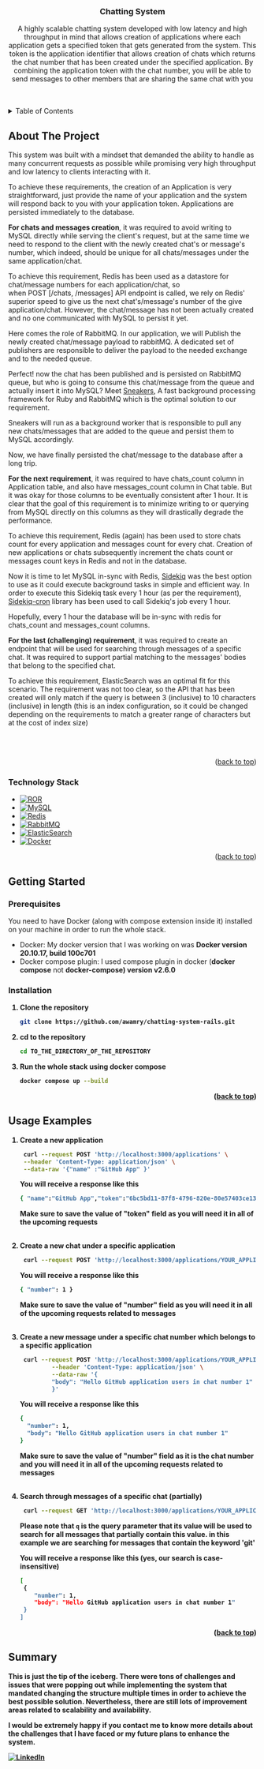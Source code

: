 <div id="top"></div>

<br />
<div align="center">
<h3 align="center">Chatting System</h3>

  <p align="center">
    A highly scalable chatting system developed with low latency and high throughput in mind that allows creation of applications where each
    application gets a specified token that gets generated from the system. This token is the application identifier that allows
    creation of chats which returns the chat number that has been created under the specified application. By combining the application 
    token with the chat number, you will be able to send messages to other members that are sharing the same chat with you
    <br />
    <br />
    <br />
  </p>
</div>



<details>
  <summary>Table of Contents</summary>
  <ol>
    <li>
      <a href="#about-the-project">About The Project</a>
      <ul>
        <li><a href="#technology-stack">Technology Stack</a></li>
      </ul>
    </li>
    <li>
      <a href="#getting-started">Getting Started</a>
      <ul>
        <li><a href="#prerequisites">Prerequisites</a></li>
        <li><a href="#installation">Installation</a></li>
      </ul>
    </li>
    <li><a href="#usage-examples">Usage Examples</a></li>
   <li><a href="#summary">Summary</a></li>
  </ol>
</details>



## About The Project

This system was built with a mindset that demanded the ability to handle as many concurrent requests as possible
while promising very high throughput and low latency to clients interacting with it.

To achieve these requirements, the creation of an Application is very straightforward, just provide the name of your
application
and the system will respond back to you with your application token. Applications are persisted immediately to the
database.

<b>For chats and messages creation</b>, it was required to avoid writing to MySQL directly while serving the client's request,
but at the same time we need to respond to the client with the newly created chat's or message's number, which indeed, should be
unique for all
chats/messages under the same application/chat.

To achieve this requirement, Redis has been used as a datastore for chat/message numbers for each application/chat, so  
when POST [/chats, /messages] API endpoint is called, we rely on Redis' superior speed to give us the next
chat's/message's number
of the give application/chat. However, the chat/message has not been actually created and no one communicated
with MySQL to persist it yet.

Here comes the role of RabbitMQ. In our application, we will Publish the newly created chat/message payload to
rabbitMQ. A dedicated set of publishers are responsible to deliver the payload to the needed exchange and to the needed
queue.

Perfect! now the chat has been published and is persisted on RabbitMQ queue, but who is going to consume this chat/message
from the queue and
actually insert it into MySQL? Meet <a href="https://github.com/jondot/sneakers">Sneakers</a>, A fast background
processing framework for Ruby and RabbitMQ which is the optimal solution to our requirement.

Sneakers will run as a background worker that is responsible to pull any new chats/messages that are added to the queue
and persist them to MySQL accordingly.

Now, we have finally persisted the chat/message to the database after a long trip.

<b>For the next requirement</b>, it was required to have chats_count column in Application table, and also
have messages_count column in Chat table. But it was okay for those columns to be eventually consistent
after 1 hour. It is clear that the goal of this requirement is to minimize writing to or querying from MySQL directly
on this columns as they will drastically degrade the performance.

To achieve this requirement, Redis (again) has been used to store chats count for every application
and messages count for every chat. Creation of new applications or chats subsequently increment the chats count
or messages count keys in Redis and not in the database.

Now it is time to let MySQL in-sync with Redis, <a href="https://github.com/mperham/sidekiq">Sidekiq</a>
was the best option to use as it could execute background tasks in simple and efficient way. In order to
execute this Sidekiq task every 1 hour (as per the requirement), <a href="https://github.com/ondrejbartas/sidekiq-cron">
Sidekiq-cron</a>
library has been used to call Sidekiq's job every 1 hour.

Hopefully, every 1 hour the database will be in-sync with redis for chats_count and messages_count columns.

<b>For the last (challenging) requirement</b>, it was required to create an endpoint that will be used for searching
through messages of a specific chat. It was required to support partial matching to the messages' bodies that belong to the specified chat.

To achieve this requirement, ElasticSearch was an optimal fit for this scenario. The requirement was not too clear, so
the API
that has been created will only match if the query is between 3 (inclusive) to 10 characters (inclusive) in length
(this is an index configuration, so it could be changed depending on the requirements to match a greater range of characters but at the cost of index size)

<br><br>
<p align="right">(<a href="#top">back to top</a>)</p>

### Technology Stack

* [![ROR][ROR]][Ror-url]
* [![MySQL][MySQL]][MySQL-url]
* [![Redis][Redis]][Redis-url]
* [![RabbitMQ][RabbitMQ]][RabbitMQ-url]
* [![ElasticSearch][ElasticSearch]][ElasticSearch-url]
* [![Docker][Docker]][Docker-url]

<p align="right">(<a href="#top">back to top</a>)</p>




## Getting Started

### Prerequisites

You need to have Docker (along with compose extension inside it) installed on your machine in order to run the whole stack.
* Docker: My docker version that I was working on was <b>Docker version 20.10.17, build 100c701</b>
* Docker compose plugin: I used compose plugin in docker (<b>docker compose</b> not <b>docker-compose) version v2.6.0

### Installation

1. Clone the repository
   ```sh
   git clone https://github.com/awamry/chatting-system-rails.git
   ```
2. cd to the repository
   ```sh
   cd TO_THE_DIRECTORY_OF_THE_REPOSITORY
   ```
3. Run the whole stack using docker compose
    ```sh
   docker compose up --build
   ```

<p align="right">(<a href="#top">back to top</a>)</p>



## Usage Examples

1. Create a new application
   ```bash
    curl --request POST 'http://localhost:3000/applications' \
    --header 'Content-Type: application/json' \
    --data-raw '{"name" :"GitHub App" }' 
   ```
   You will receive a response like this
    ```bash
    { "name":"GitHub App","token":"6bc5bd11-87f8-4796-820e-80e57403ce13" }
    ```
   Make sure to save the value of "token" field as you will need it in all of the upcoming requests
   <br><br>
2. Create a new chat under a specific application
   ```bash
    curl --request POST 'http://localhost:3000/applications/YOUR_APPLICATION_TOKEN/chats'
   ```
   You will receive a response like this
    ```bash
    { "number": 1 }
    ```
   Make sure to save the value of "number" field as you will need it in all of the upcoming requests related to messages
   <br><br>
3. Create a new message under a specific chat number which belongs to a specific application
   ```bash
    curl --request POST 'http://localhost:3000/applications/YOUR_APPLICATION_TOKEN/chats/YOUR_CHAT_NUMBER/messages' \
            --header 'Content-Type: application/json' \
            --data-raw '{
            "body": "Hello GitHub application users in chat number 1"
            }'
   ```
   You will receive a response like this
    ```bash
    {
      "number": 1,
      "body": "Hello GitHub application users in chat number 1"
    }
    ```
   Make sure to save the value of "number" field as it is the chat number and you will need it in all of the upcoming requests related to messages
   <br><br>
4. Search through messages of a specific chat (partially)
   ```bash
    curl --request GET 'http://localhost:3000/applications/YOUR_APPLICATION_TOKEN/chats/YOUR_CHAT_NUMBER/body/search?q=git&page=0&size=20'
   ```
   Please note that `q` is the query parameter that its value will be used to search for all messages that partially contain this value.
   in this example we are searching for messages that contain the keyword 'git'

   You will receive a response like this (yes, our search is case-insensitive)
    ```bash
    [
     {
        "number": 1,
        "body": "Hello GitHub application users in chat number 1"
     }
   ]
    ```

<p align="right">(<a href="#top">back to top</a>)</p>



## Summary

This is just the tip of the iceberg. There were tons of challenges and issues that 
were popping out while implementing the system that mandated changing the structure multiple times in order to achieve 
the best possible solution. Nevertheless, there are still lots of improvement areas related to scalability and availability.

I would be extremely happy if you contact me 
to know more details about the challenges that I have faced 
or my future plans to enhance the system.

[![LinkedIn][LinkedIn]][LinkedIn-url]




[ROR]: https://img.shields.io/badge/rails-%23CC0000.svg?style=for-the-badge&logo=ruby-on-rails&logoColor=white

[ROR-url]: https://rubyonrails.org/

[MySQL]: https://img.shields.io/badge/mysql-%2300f.svg?style=for-the-badge&logo=mysql&logoColor=white

[MySQL-url]: https://dev.mysql.com/

[Redis]: https://img.shields.io/badge/redis-%23DD0031.svg?style=for-the-badge&logo=redis&logoColor=white

[Redis-url]: https://redis.io/

[RabbitMQ]: https://img.shields.io/badge/Rabbitmq-FF6600?style=for-the-badge&logo=rabbitmq&logoColor=white

[RabbitMQ-url]: https://www.rabbitmq.com/

[ElasticSearch]: https://img.shields.io/badge/-ElasticSearch-005571?style=for-the-badge&logo=elasticsearch

[ElasticSearch-url]: https://www.elastic.co/

[Docker]: https://img.shields.io/badge/docker-%230db7ed.svg?style=for-the-badge&logo=docker&logoColor=white
[Docker-url]: https://www.docker.com/

[LinkedIn]: https://img.shields.io/badge/linkedin-%230077B5.svg?style=for-the-badge&logo=linkedin&logoColor=white
[LinkedIn-url]: https://www.linkedin.com/in/awamry/
